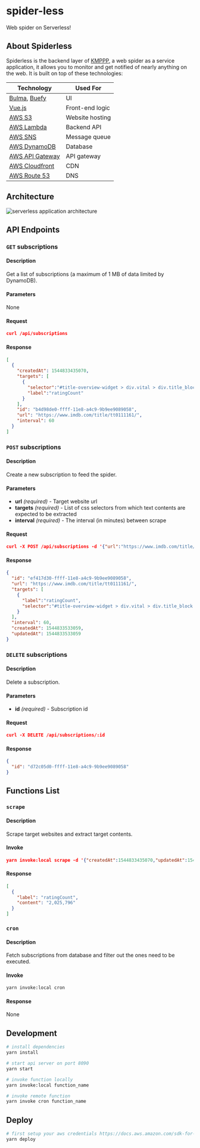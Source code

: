 # spider-less
Web spider on Serverless!

## About Spiderless

Spiderless is the backend layer of [KMPPP](https://kmppp.com), a web spider as a service application, it allows you to monitor and get notified of nearly anything on the web. It is built on top of these technologies:

| Technology  | Used For |
| ------------- | ------------- |
| [Bulma](https://bulma.io/), [Buefy](https://buefy.github.io/) | UI |
| [Vue.js](https://vuejs.org/) | Front-end logic |
| [AWS S3](https://aws.amazon.com/s3/) | Website hosting |
| [AWS Lambda](https://aws.amazon.com/lambda/) | Backend API |
| [AWS SNS](https://aws.amazon.com/sqs/) | Message queue |
| [AWS DynamoDB](https://aws.amazon.com/dynamodb/) | Database |
| [AWS API Gateway](https://aws.amazon.com/api-gateway/) | API gateway |
| [AWS Cloudfront](https://aws.amazon.com/cloudfront/) | CDN |
| [AWS Route 53](https://aws.amazon.com/route53/) | DNS |


## Architecture
![serverless application architecture](https://user-images.githubusercontent.com/5327840/50051425-32583400-0155-11e9-8b67-a45c9acda351.png)


## API Endpoints

### `GET` subscriptions

#### Description
Get a list of subscriptions (a maximum of 1 MB of data limited by DynamoDB).

#### Parameters
None

#### Request
```json
curl /api/subscriptions
```

#### Response
```json
[
  {
    "createdAt": 1544833435070,
    "targets": [
      {
        "selector":"#title-overview-widget > div.vital > div.title_block > div > div.ratings_wrapper > div.imdbRating > a > span",
        "label":"ratingCount"
      }
    ],
    "id": "b4d98de0-ffff-11e8-a4c9-9b9ee9089058",
    "url": "https://www.imdb.com/title/tt0111161/",
    "interval": 60
  }
]
```

### `POST` subscriptions

#### Description
Create a new subscription to feed the spider.

#### Parameters
- **url** _(required)_  - Target website url
- **targets** _(required)_ - List of css selectors from which text contents are expected to be extracted
- **interval** _(required)_ - The interval (in minutes) between scrape

#### Request
```json
curl -X POST /api/subscriptions -d '{"url":"https://www.imdb.com/title/tt0111161/","targets":"[{\"label\":\"ratingCount\",\"selector\":\"#title-overview-widget > div.vital > div.title_block > div > div.ratings_wrapper > div.imdbRating > a > span\"}]","interval":"60"}' -H "Content-Type: application/json"
```

#### Response
```json
{
  "id": "ef417d30-ffff-11e8-a4c9-9b9ee9089058",
  "url": "https://www.imdb.com/title/tt0111161/",
  "targets": [
    {
      "label":"ratingCount",
      "selector":"#title-overview-widget > div.vital > div.title_block > div > div.ratings_wrapper > div.imdbRating > a > span"
    }
  ],
  "interval": 60,
  "createdAt": 1544833533059,
  "updatedAt": 1544833533059
}
```

### `DELETE` subscriptions

#### Description
Delete a subscription.

#### Parameters
- **id** _(required)_ - Subscription id

#### Request
```json
curl -X DELETE /api/subscriptions/:id
```

#### Response
```json
{
  "id": "d72c05d0-ffff-11e8-a4c9-9b9ee9089058"
}
```

## Functions List

### `scrape`

#### Description
Scrape target websites and extract target contents.

#### Invoke
```json
yarn invoke:local scrape -d '{"createdAt":1544833435070,"updatedAt":1544833435070,"targets":[{"selector":"#title-overview-widget > div.vital > div.title_block > div > div.ratings_wrapper > div.imdbRating > a > span","label":"ratingCount"}],"id":"b4d98de0-ffff-11e8-a4c9-9b9ee9089058","url":"https://www.imdb.com/title/tt0111161/","interval":60}'
```

#### Response
```json
[
  {
    "label": "ratingCount",
    "content": "2,025,796"
  }
]
```

### `cron`

#### Description
Fetch subscriptions from database and filter out the ones need to be executed.

#### Invoke
```bash
yarn invoke:local cron
```

#### Response
None

## Development

```bash
# install dependencies
yarn install

# start api server on port 8090
yarn start

# invoke function locally
yarn invoke:local function_name

# invoke remote function
yarn invoke cron function_name
```

## Deploy

```bash
# first setup your aws credentials https://docs.aws.amazon.com/sdk-for-java/v1/developer-guide/setup-credentials.html
yarn deploy
```
